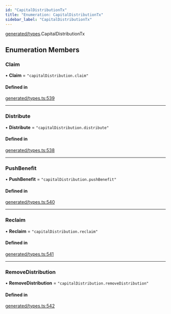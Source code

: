```yaml
---
id: "CapitalDistributionTx"
title: "Enumeration: CapitalDistributionTx"
sidebar_label: "CapitalDistributionTx"
---
```


[generated/types](../../../../modules/Generated/Types/Types.md).CapitalDistributionTx

## Enumeration Members

### Claim

• **Claim** = ``"capitalDistribution.claim"``

#### Defined in

[generated/types.ts:539](https://github.com/PolymeshAssociation/polymesh-sdk/blob/d4e2c127f/src/generated/types.ts#L539)

___

### Distribute

• **Distribute** = ``"capitalDistribution.distribute"``

#### Defined in

[generated/types.ts:538](https://github.com/PolymeshAssociation/polymesh-sdk/blob/d4e2c127f/src/generated/types.ts#L538)

___

### PushBenefit

• **PushBenefit** = ``"capitalDistribution.pushBenefit"``

#### Defined in

[generated/types.ts:540](https://github.com/PolymeshAssociation/polymesh-sdk/blob/d4e2c127f/src/generated/types.ts#L540)

___

### Reclaim

• **Reclaim** = ``"capitalDistribution.reclaim"``

#### Defined in

[generated/types.ts:541](https://github.com/PolymeshAssociation/polymesh-sdk/blob/d4e2c127f/src/generated/types.ts#L541)

___

### RemoveDistribution

• **RemoveDistribution** = ``"capitalDistribution.removeDistribution"``

#### Defined in

[generated/types.ts:542](https://github.com/PolymeshAssociation/polymesh-sdk/blob/d4e2c127f/src/generated/types.ts#L542)
